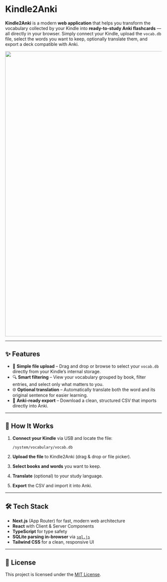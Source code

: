 # Kindle2Anki

**Kindle2Anki** is a modern **web application** that helps you transform the vocabulary collected by your Kindle into **ready-to-study Anki flashcards** — all directly in your browser.
Simply connect your Kindle, upload the `vocab.db` file, select the words you want to keep, optionally translate them, and export a deck compatible with Anki.

<p align="center">
  <img width="1914" height="915" alt="Kindle2Anki preview" src="https://github.com/user-attachments/assets/8b5ba9a0-4c4b-442b-9c5e-0a907b12bdd2" />
</p>

---

## ✨ Features

* 📂 **Simple file upload** – Drag and drop or browse to select your `vocab.db` directly from your Kindle’s internal storage.
* 🔍 **Smart filtering** – View your vocabulary grouped by book, filter entries, and select only what matters to you.
* 🌐 **Optional translation** – Automatically translate both the word and its original sentence for easier learning.
* 🎴 **Anki-ready export** – Download a clean, structured CSV that imports directly into Anki.

---

## 🚀 How It Works

1. **Connect your Kindle** via USB and locate the file:

   ```
   /system/vocabulary/vocab.db
   ```
2. **Upload the file** to Kindle2Anki (drag & drop or file picker).
3. **Select books and words** you want to keep.
4. **Translate** (optional) to your study language.
5. **Export** the CSV and import it into Anki.

---

## 🛠️ Tech Stack

* **Next.js** (App Router) for fast, modern web architecture
* **React** with Client & Server Components
* **TypeScript** for type safety
* **SQLite parsing in-browser** via [`sql.js`](https://github.com/sql-js/sql.js)
* **Tailwind CSS** for a clean, responsive UI

---

## 📄 License

This project is licensed under the [MIT License](LICENSE).
